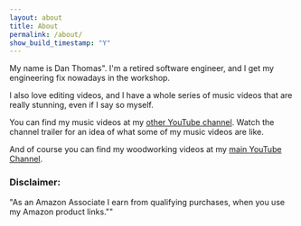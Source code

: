 ```yaml
---
layout: about
title: About
permalink: /about/
show_build_timestamp: "Y"
---
```

My name is Dan Thomas". I'm a retired software engineer, and I get my engineering fix nowadays in the workshop.

I also love editing videos, and I have a whole series of music videos that are really stunning, even if I say so myself.

You can find my music videos at my [other YouTube channel](https://www.youtube.com/user/dagware). Watch the channel trailer for an idea of what some of my music videos are like.

And of course you can find my woodworking videos at my [main YouTube Channel](https://youtube.com/c/thenewbiewoodworker).

### Disclaimer:

"As an Amazon Associate I earn from qualifying purchases, when you use my Amazon product links.""